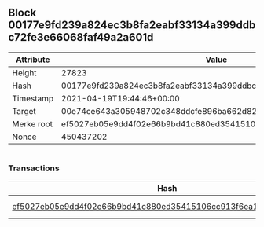 ## Block 00177e9fd239a824ec3b8fa2eabf33134a399ddbc72fe3e66068faf49a2a601d

Attribute | Value
--- | ---
Height | 27823
Hash | 00177e9fd239a824ec3b8fa2eabf33134a399ddbc72fe3e66068faf49a2a601d
Timestamp | 2021-04-19T19:44:46+00:00
Target | 00e74ce643a305948702c348ddcfe896ba662d82c1a228faf4ad12250f07334e
Merke root | ef5027eb05e9dd4f02e66b9bd41c880ed35415106cc913f6ea1ed6c15532e814
Nonce | 450437202

```

```

### Transactions

Hash | Amount
--- | ---
[ef5027eb05e9dd4f02e66b9bd41c880ed35415106cc913f6ea1ed6c15532e814](ef5027eb05e9dd4f02e66b9bd41c880ed35415106cc913f6ea1ed6c15532e814.md) | 10.00000000 SKEPTI 
